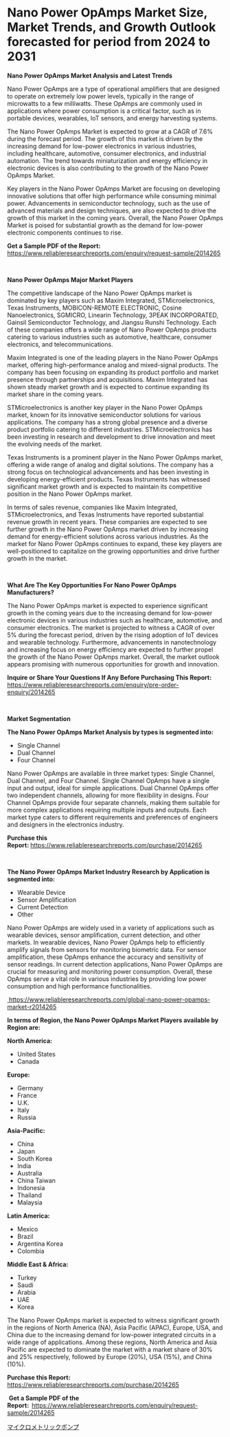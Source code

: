 <p><h1>Nano Power OpAmps Market Size, Market Trends, and Growth Outlook forecasted for period from 2024 to 2031</h1></p><p><strong>Nano Power OpAmps Market Analysis and Latest Trends</strong></p>
<p><p>Nano Power OpAmps are a type of operational amplifiers that are designed to operate on extremely low power levels, typically in the range of microwatts to a few milliwatts. These OpAmps are commonly used in applications where power consumption is a critical factor, such as in portable devices, wearables, IoT sensors, and energy harvesting systems.</p><p>The Nano Power OpAmps Market is expected to grow at a CAGR of 7.6% during the forecast period. The growth of this market is driven by the increasing demand for low-power electronics in various industries, including healthcare, automotive, consumer electronics, and industrial automation. The trend towards miniaturization and energy efficiency in electronic devices is also contributing to the growth of the Nano Power OpAmps Market.</p><p>Key players in the Nano Power OpAmps Market are focusing on developing innovative solutions that offer high performance while consuming minimal power. Advancements in semiconductor technology, such as the use of advanced materials and design techniques, are also expected to drive the growth of this market in the coming years. Overall, the Nano Power OpAmps Market is poised for substantial growth as the demand for low-power electronic components continues to rise.</p></p>
<p><strong>Get a Sample PDF of the Report:&nbsp;</strong> <a href="https://www.reliableresearchreports.com/enquiry/request-sample/2014265">https://www.reliableresearchreports.com/enquiry/request-sample/2014265</a></p>
<p>&nbsp;</p>
<p><strong>Nano Power OpAmps Major Market Players</strong></p>
<p><p>The competitive landscape of the Nano Power OpAmps market is dominated by key players such as Maxim Integrated, STMicroelectronics, Texas Instruments, MOBICON-REMOTE ELECTRONIC, Cosine Nanoelectronics, SGMICRO, Linearin Technology, 3PEAK INCORPORATED, Gainsil Semiconductor Technology, and Jiangsu Runshi Technology. Each of these companies offers a wide range of Nano Power OpAmps products catering to various industries such as automotive, healthcare, consumer electronics, and telecommunications.</p><p>Maxim Integrated is one of the leading players in the Nano Power OpAmps market, offering high-performance analog and mixed-signal products. The company has been focusing on expanding its product portfolio and market presence through partnerships and acquisitions. Maxim Integrated has shown steady market growth and is expected to continue expanding its market share in the coming years.</p><p>STMicroelectronics is another key player in the Nano Power OpAmps market, known for its innovative semiconductor solutions for various applications. The company has a strong global presence and a diverse product portfolio catering to different industries. STMicroelectronics has been investing in research and development to drive innovation and meet the evolving needs of the market.</p><p>Texas Instruments is a prominent player in the Nano Power OpAmps market, offering a wide range of analog and digital solutions. The company has a strong focus on technological advancements and has been investing in developing energy-efficient products. Texas Instruments has witnessed significant market growth and is expected to maintain its competitive position in the Nano Power OpAmps market.</p><p>In terms of sales revenue, companies like Maxim Integrated, STMicroelectronics, and Texas Instruments have reported substantial revenue growth in recent years. These companies are expected to see further growth in the Nano Power OpAmps market driven by increasing demand for energy-efficient solutions across various industries. As the market for Nano Power OpAmps continues to expand, these key players are well-positioned to capitalize on the growing opportunities and drive further growth in the market.</p></p>
<p>&nbsp;</p>
<p><strong>What Are The Key Opportunities For Nano Power OpAmps Manufacturers?</strong></p>
<p><p>The Nano Power OpAmps market is expected to experience significant growth in the coming years due to the increasing demand for low-power electronic devices in various industries such as healthcare, automotive, and consumer electronics. The market is projected to witness a CAGR of over 5% during the forecast period, driven by the rising adoption of IoT devices and wearable technology. Furthermore, advancements in nanotechnology and increasing focus on energy efficiency are expected to further propel the growth of the Nano Power OpAmps market. Overall, the market outlook appears promising with numerous opportunities for growth and innovation.</p></p>
<p><strong>Inquire or Share Your Questions If Any Before Purchasing This Report:</strong> <a href="https://www.reliableresearchreports.com/enquiry/pre-order-enquiry/2014265">https://www.reliableresearchreports.com/enquiry/pre-order-enquiry/2014265</a></p>
<p>&nbsp;</p>
<p><strong>Market Segmentation</strong></p>
<p><strong>The Nano Power OpAmps Market Analysis by types is segmented into:</strong></p>
<p><ul><li>Single Channel</li><li>Dual Channel</li><li>Four Channel</li></ul></p>
<p><p>Nano Power OpAmps are available in three market types: Single Channel, Dual Channel, and Four Channel. Single Channel OpAmps have a single input and output, ideal for simple applications. Dual Channel OpAmps offer two independent channels, allowing for more flexibility in designs. Four Channel OpAmps provide four separate channels, making them suitable for more complex applications requiring multiple inputs and outputs. Each market type caters to different requirements and preferences of engineers and designers in the electronics industry.</p></p>
<p><strong>Purchase this Report:&nbsp;</strong><a href="https://www.reliableresearchreports.com/purchase/2014265">https://www.reliableresearchreports.com/purchase/2014265</a></p>
<p>&nbsp;</p>
<p><strong>The Nano Power OpAmps Market Industry Research by Application is segmented into:</strong></p>
<p><ul><li>Wearable Device</li><li>Sensor Amplification</li><li>Current Detection</li><li>Other</li></ul></p>
<p><p>Nano Power OpAmps are widely used in a variety of applications such as wearable devices, sensor amplification, current detection, and other markets. In wearable devices, Nano Power OpAmps help to efficiently amplify signals from sensors for monitoring biometric data. For sensor amplification, these OpAmps enhance the accuracy and sensitivity of sensor readings. In current detection applications, Nano Power OpAmps are crucial for measuring and monitoring power consumption. Overall, these OpAmps serve a vital role in various industries by providing low power consumption and high performance functionalities.</p></p>
<p><a href="https://www.reliableresearchreports.com/global-nano-power-opamps-market-r2014265">&nbsp;https://www.reliableresearchreports.com/global-nano-power-opamps-market-r2014265</a></p>
<p><strong>In terms of Region, the Nano Power OpAmps Market Players available by Region are:</strong></p>
<p>
    <p> <strong> North America: </strong>
        <ul>
            <li>United States</li>
            <li>Canada</li>
        </ul>
        </p> 
    <p> <strong> Europe: </strong>
        <ul>
            <li>Germany</li>
            <li>France</li>
            <li>U.K.</li>
            <li>Italy</li>
            <li>Russia</li>
        </ul>
        </p> 
    <p> <strong> Asia-Pacific: </strong>
        <ul>
            <li>China</li>
            <li>Japan</li>
            <li>South Korea</li>
            <li>India</li>
            <li>Australia</li>
            <li>China Taiwan</li>
            <li>Indonesia</li>
            <li>Thailand</li>
            <li>Malaysia</li>
        </ul>
        </p> 
    <p> <strong> Latin America: </strong>
        <ul>
            <li>Mexico</li>
            <li>Brazil</li>
            <li>Argentina Korea</li>
            <li>Colombia</li>
        </ul>
        </p> 
    <p> <strong> Middle East & Africa: </strong>
        <ul>
            <li>Turkey</li>
            <li>Saudi</li>
            <li>Arabia</li>
            <li>UAE</li>
            <li>Korea</li>
        </ul>
    </p>
    </p>
<p><p>The Nano Power OpAmps market is expected to witness significant growth in the regions of North America (NA), Asia Pacific (APAC), Europe, USA, and China due to the increasing demand for low-power integrated circuits in a wide range of applications. Among these regions, North America and Asia Pacific are expected to dominate the market with a market share of 30% and 25% respectively, followed by Europe (20%), USA (15%), and China (10%).</p></p>
<p><strong>Purchase this Report: </strong><a href="https://www.reliableresearchreports.com/purchase/2014265">https://www.reliableresearchreports.com/purchase/2014265</a></p>
<p>&nbsp;<strong>Get a Sample PDF of the Report:&nbsp;&nbsp;</strong><a href="https://www.reliableresearchreports.com/enquiry/request-sample/2014265">https://www.reliableresearchreports.com/enquiry/request-sample/2014265</a></p>
<p><strong></strong></p>
<p><p><a href="https://github.com/oqxogxyvqe90775/Market-Research-Report-List-2/blob/main/7786102118086.md">マイクロメトリックポンプ</a></p></p>